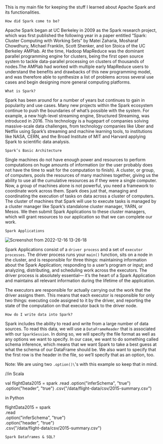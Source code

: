 This is my main file for keeping the stuff I learned about Apache Spark and its functionalities.

`How did Spark come to be?`

Apache Spark began at UC Berkeley in 2009 as the Spark research project, which was first published the following year in a paper entitled “Spark: Cluster Computing with Working Sets” by Matei Zaharia, Mosharaf Chowdhury, Michael Franklin, Scott Shenker, and Ion Stoica of the UC Berkeley AMPlab. At the time, Hadoop MapReduce was the dominant parallel programming engine for clusters, being the first open source system to tackle data-parallel processing on clusters of thousands of nodes.The AMPlab had worked with multiple early MapReduce users to understand the benefits and drawbacks of this new programming model, and was therefore able to synthesize a list of problems across several use cases and begin designing more general computing platforms.


`What is Spark?`

Spark has been around for a number of years but continues to gain in popularity and use cases. Many new projects within the Spark ecosystem continue to push the boundaries of what’s possible with the system. For example, a new high-level streaming engine, Structured Streaming, was introduced in 2016. This technology is a hugepart of companies solving massive-scale data challenges, from technology companies like Uber and Netflix using Spark’s streaming and machine learning tools, to institutions like NASA, CERN, and the Broad Institute of MIT and Harvard applying Spark to scientific data analysis.

`Spark’s Basic Architecture`

Single machines do not have enough power and resources to perform computations on huge amounts of information (or the user probably does not have the time to wait for the computation to finish). A cluster, or group, of computers, pools the resources of many machines together, giving us the ability to use all the cumulative resources as if they were a single computer. Now, a group of machines alone is not powerful, you need a framework to coordinate work across them. Spark does just that, managing and coordinating the execution of tasks on data across a cluster of computers. The cluster of machines that Spark will use to execute tasks is managed by a cluster manager like Spark’s standalone cluster manager, YARN, or Mesos. We then submit Spark Applications to these cluster managers, which will grant resources to our application so that we can complete our work.


`Spark Applications`

![Screenshot from 2022-12-16 13-26-18](https://user-images.githubusercontent.com/98364965/208144008-a1c87da3-1107-4df7-9871-c82fc859e944.png)

Spark Applications consist of a `driver process` and a set of `executor processes`. The driver process runs your `main()` function, sits on a node in the cluster, and is responsible for three things: maintaining information about the Spark Application; responding to a user’s program or input; and analyzing, distributing, and scheduling work across the executors. The driver process is absolutely essential— it’s the heart of a Spark Application and maintains all relevant information during the lifetime of the application.

The executors are responsible for actually carrying out the work that the driver
assigns them. This means that each executor is responsible for only two things: executing code assigned to it by the driver, and reporting the state of the computation on that executor back to the driver node.

`How do I write data into Spark?`

Spark includes the ability to read and write from a large number of data sources. To read this data, we will use a `DataFrameReader` that is associated with our `SparkSession`. In doing so, we will specify the file format as well as any options we want to specify. In our case, we want to do something called schema inference, which means that we want Spark to take a best guess at what the schema of our DataFrame should be. We also want to specify that the first row is the header in the file, so we’ll specify that as an option, too.

Note: We are using two `.option()\`'s with this example so keep that in mind.

//in Scala
 
val flightData2015 = spark
.read
.option("inferSchema", "true")
.option("header", "true")
.csv("/data/flight-data/csv/2015-summary.csv")

 in Python
 
flightData2015 = spark\
.read\
.option("inferSchema", "true")\
.option("header", "true")\
.csv("/data/flight-data/csv/2015-summary.csv")


`Spark Dataframes & SQL?`





